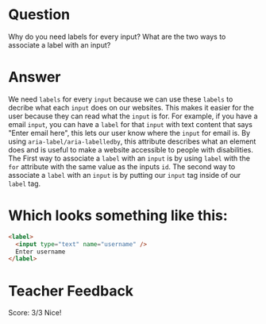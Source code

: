 # Question

Why do you need labels for every input? What are the two ways to associate a label with an input?

# Answer

We need `labels` for every `input` because we can use these `labels` to decribe what each `input` does on our websites. This makes it easier for the user because they can read what the `input` is for. For example, if you have a email `input`, you can have a `label` for that `input` with text content that says "Enter email here", this lets our user know where the `input` for email is. By using `aria-label/aria-labelledby`, this attribute describes what an element does and is useful to make a website accessible to people with disabilities. The First way to associate a `label` with an `input` is by using `label` with the `for` attribute with the same value as the inputs `id`. The second way to associate a `label` with an `input` is by putting our `input` tag inside of our `label` tag.

# Which looks something like this:

```html
<label>
  <input type="text" name="username" />
  Enter username
</label>
```

# Teacher Feedback
Score: 3/3
Nice!
